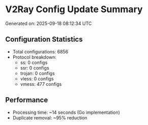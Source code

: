 # V2Ray Config Update Summary
Generated on: 2025-09-18 08:12:34 UTC

## Configuration Statistics
- Total configurations: 6856
- Protocol breakdown:
  - ss: 0 configs
  - ssr: 0 configs
  - trojan: 0 configs
  - vless: 0 configs
  - vmess: 477 configs

## Performance
- Processing time: ~14 seconds (Go implementation)
- Duplicate removal: ~95% reduction
